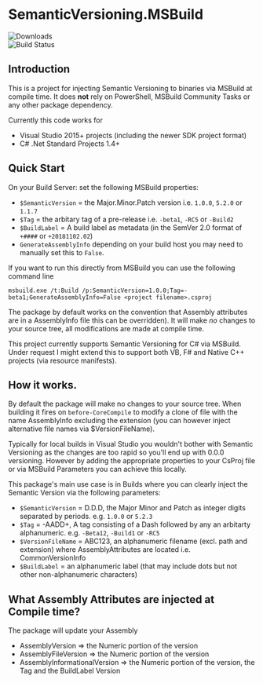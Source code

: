 # SemanticVersioning.MSBuild

![Downloads](https://img.shields.io/nuget/dt/SemanticVersioning.MSBuild.svg)  
![Build Status](https://lexm.visualstudio.com/_apis/public/build/definitions/e6a58d77-f73b-4b58-b2d3-e1a08fc5b23d/6/badge)

## Introduction

This is a project for injecting Semantic Versioning to binaries via MSBuild at compile time. It does **not** rely on PowerShell, MSBuild Community Tasks or any other package dependency.

Currently this code works for 

- Visual Studio 2015+ projects (including the newer SDK project format)
- C# .Net Standard Projects 1.4+

## Quick Start

On your Build Server: set the following MSBuild properties:

  * `$SemanticVersion` = the Major.Minor.Patch version i.e. `1.0.0`, `5.2.0` or `1.1.7`
  * `$Tag` = the arbitary tag of a pre-release i.e. `-beta1`, `-RC5` or `-Build2`
  * `$BuildLabel` = A build label as metadata (in the SemVer 2.0 format of `+####` or `+20181102.02`)
  * `GenerateAssemblyInfo` depending on your build host you may need to manually set this to `False`. 
  
If you want to run this directly from MSBuild you can use the following command line
  
`msbuild.exe /t:Build /p:SemanticVersion=1.0.0;Tag=-beta1;GenerateAssemblyInfo=False <project filename>.csproj`
  
The package by default works on the convention that Assembly attributes are in a AssemblyInfo file this can be overridden). It will make *no* changes to your source tree, all modifications are made at compile time.

This project currently supports Semantic Versioning for C# via MSBuild. Under request I might extend this to support both VB, F# and Native C++ projects (via resource manifests).

## How it works. 

By default the package will make no changes to your source tree. When building it fires on `before-CoreCompile` to modify a clone of file with the name AssemblyInfo excluding the extension (you can however inject alternative file names via $VersionFileName).

Typically for local builds in Visual Studio you wouldn't bother with Semantic Versioning as the changes are too rapid so you'll end up with 0.0.0 versioning. However by adding the appropriate properties to your CsProj file or via MSBuild Parameters you can achieve this locally.

This package's main use case is in Builds where you can clearly inject the Semantic Version via the following parameters:

  * `$SemanticVersion` = D.D.D, the Major Minor and Patch as integer digits separated by periods. e.g. `1.0.0` or `5.2.3`
  * `$Tag` = -AADD+, A tag consisting of a Dash followed by any an arbitarty alphanumeric. e.g. `-Beta12`, `-Build1` or `-RC5`
  * `$VersionFileName` = ABC123, an alphanumeric filename (excl. path and extension) where AssemblyAttributes are located i.e. CommonVersionInfo
  * `$BuildLabel` = an alphanumeric label (that may include dots but not other non-alphanumeric characters)

## What Assembly Attributes are injected at Compile time?

The package will update your Assembly

  * AssemblyVersion => the Numeric portion of the version
  * AssemblyFileVersion => the Numeric portion of the version
  * AssemblyInformationalVersion => the Numeric portion of the version, the Tag and the BuildLabel Version 
